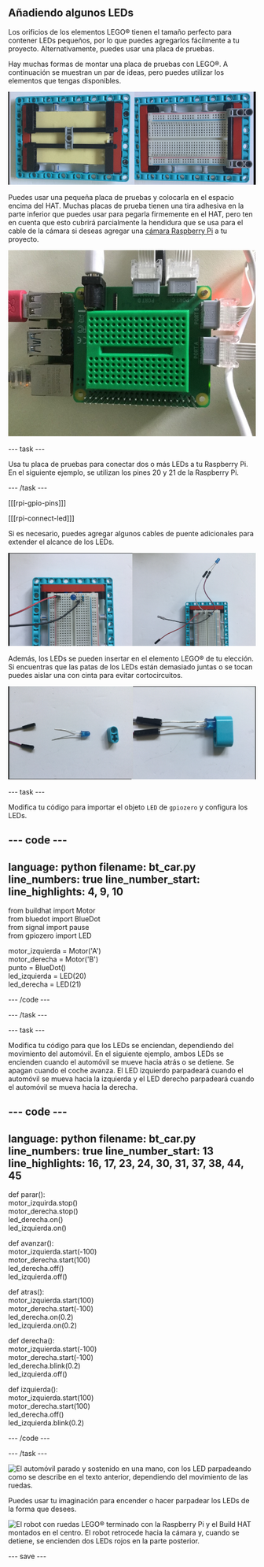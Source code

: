 ## Añadiendo algunos LEDs

Los orificios de los elementos LEGO® tienen el tamaño perfecto para contener LEDs pequeños, por lo que puedes agregarlos fácilmente a tu proyecto. Alternativamente, puedes usar una placa de pruebas.

Hay muchas formas de montar una placa de pruebas con LEGO®. A continuación se muestran un par de ideas, pero puedes utilizar los elementos que tengas disponibles.

![Una foto de una placa de pruebas de tamaño medio montada en una placa LEGO®. Está soportada por vigas LEGO® por debajo y luego intercalada en un marco a los lados para mantener libre la superficie superior donde se conectan los componentes.](images/big-breadboard.png)

Puedes usar una pequeña placa de pruebas y colocarla en el espacio encima del HAT. Muchas placas de prueba tienen una tira adhesiva en la parte inferior que puedes usar para pegarla firmemente en el HAT, pero ten en cuenta que esto cubrirá parcialmente la hendidura que se usa para el cable de la cámara si deseas agregar una [cámara Raspberry Pi](https://projects.raspberrypi.org/en/projects/getting-started-with-picamera) a tu proyecto.

![Una foto de una placa de pruebas mini verde encima del Build HAT. Encaja bien, pero cubre la hendidura de la cámara, que está al lado del conector de barril del HAT.](images/breadboard_on_hat.jpg)

--- task ---

Usa tu placa de pruebas para conectar dos o más LEDs a tu Raspberry Pi. En el siguiente ejemplo, se utilizan los pines 20 y 21 de la Raspberry Pi.

--- /task ---

[[[rpi-gpio-pins]]]

[[[rpi-connect-led]]]

Si es necesario, puedes agregar algunos cables de puente adicionales para extender el alcance de los LEDs.

![Dos fotos de LEDs conectados a una placa de pruebas. A la izquierda, el LED está pegado en la placa de pruebas; a la derecha, se conecta mediante cables de puente.](images/legtolegs2.png)

Además, los LEDs se pueden insertar en el elemento LEGO® de tu elección. Si encuentras que las patas de los LEDs están demasiado juntas o se tocan puedes aislar una con cinta para evitar cortocircuitos.

![Una foto de un LED insertado en un elemento de viga LEGO®.](images/ledsinlego.png)

--- task ---

Modifica tu código para importar el objeto `LED` de `gpiozero` y configura los LEDs.

--- code ---
---
language: python filename: bt_car.py line_numbers: true line_number_start:
line_highlights: 4, 9, 10
---

from buildhat import Motor    
from bluedot import BlueDot    
from signal import pause     
from gpiozero import LED

motor_izquierda = Motor('A')     
motor_derecha = Motor('B')     
punto = BlueDot()     
led_izquierda = LED(20)     
led_derecha = LED(21)

--- /code ---

--- /task ---


--- task ---

Modifica tu código para que los LEDs se enciendan, dependiendo del movimiento del automóvil. En el siguiente ejemplo, ambos LEDs se encienden cuando el automóvil se mueve hacia atrás o se detiene. Se apagan cuando el coche avanza. El LED izquierdo parpadeará cuando el automóvil se mueva hacia la izquierda y el LED derecho parpadeará cuando el automóvil se mueva hacia la derecha.

--- code ---
---
language: python filename: bt_car.py line_numbers: true line_number_start: 13
line_highlights: 16, 17, 23, 24, 30, 31, 37, 38, 44, 45
---

def parar():    
motor_izquirda.stop()     
motor_derecha.stop()    
led_derecha.on()     
led_izquierda.on()


def avanzar():    
motor_izquierda.start(-100)    
motor_derecha.start(100)    
led_derecha.off()    
led_izquierda.off()


def atras():    
motor_izquierda.start(100)    
motor_derecha.start(-100)    
led_derecha.on(0.2)    
led_izquierda.on(0.2)


def derecha():    
motor_izquierda.start(-100)    
motor_derecha.start(-100)    
led_derecha.blink(0.2)    
led_izquierda.off()


def izquierda():    
motor_izquierda.start(100)    
motor_derecha.start(100)    
led_derecha.off()     
led_izquierda.blink(0.2)

--- /code ---

--- /task ---

![El automóvil parado y sostenido en una mano, con los LED parpadeando como se describe en el texto anterior, dependiendo del movimiento de las ruedas.](images/led_indicators.gif)

Puedes usar tu imaginación para encender o hacer parpadear los LEDs de la forma que desees.

![El robot con ruedas LEGO® terminado con la Raspberry Pi y el Build HAT montados en el centro. El robot retrocede hacia la cámara y, cuando se detiene, se encienden dos LEDs rojos en la parte posterior.](images/brake_lights.gif)

--- save ---
